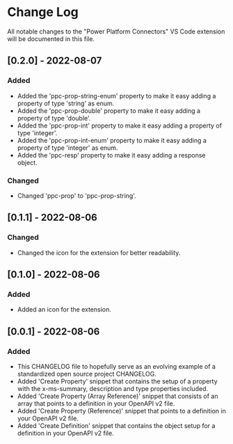 # Change Log

All notable changes to the "Power Platform Connectors" VS Code extension will be documented in this file.

## [0.2.0] - 2022-08-07
### Added
- Added the 'ppc-prop-string-enum' property to make it easy adding a property of type 'string' as enum.
- Added the 'ppc-prop-double' property to make it easy adding a property of type 'double'.
- Added the 'ppc-prop-int' property to make it easy adding a property of type 'integer'.
- Added the 'ppc-prop-int-enum' property to make it easy adding a property of type 'integer' as enum.
- Added the 'ppc-resp' property to make it easy adding a response object.

### Changed
- Changed 'ppc-prop' to 'ppc-prop-string'.

## [0.1.1] - 2022-08-06 
### Changed
- Changed the icon for the extension for better readability.

## [0.1.0] - 2022-08-06 
### Added
- Added an icon for the extension.

## [0.0.1] - 2022-08-06 
### Added
- This CHANGELOG file to hopefully serve as an evolving example of a
  standardized open source project CHANGELOG.
- Added 'Create Property' snippet that contains the setup of a property with the x-ms-summary, description and type properties included.
- Added 'Create Property (Array Reference)' snippet that consists of an array that points to a definition in your OpenAPI v2 file.
- Added 'Create Property (Reference)' snippet that points to a definition in your OpenAPI v2 file.
- Added 'Create Definition' snippet that contains the object setup for a definition in your OpenAPI v2 file.